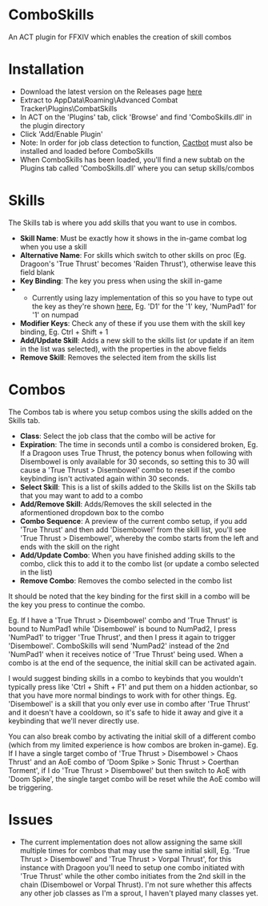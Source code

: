 # ComboSkills
An ACT plugin for FFXIV which enables the creation of skill combos

# Installation
- Download the latest version on the Releases page [here](https://github.com/priprii/ComboSkills/releases)
- Extract to AppData\Roaming\Advanced Combat Tracker\Plugins\CombatSkills
- In ACT on the 'Plugins' tab, click 'Browse' and find 'ComboSkills.dll' in the plugin directory
- Click 'Add/Enable Plugin'
- Note: In order for job class detection to function, [Cactbot](https://github.com/quisquous/cactbot) must also be installed and loaded before ComboSkills
- When ComboSkills has been loaded, you'll find a new subtab on the Plugins tab called 'ComboSkills.dll' where you can setup skills/combos

# Skills
The Skills tab is where you add skills that you want to use in combos.
- **Skill Name**: Must be exactly how it shows in the in-game combat log when you use a skill
- **Alternative Name**: For skills which switch to other skills on proc (Eg. Dragoon's 'True Thrust' becomes 'Raiden Thrust'), otherwise leave this field blank
- **Key Binding**: The key you press when using the skill in-game
- - Currently using lazy implementation of this so you have to type out the key as they're shown [here](https://docs.microsoft.com/en-us/dotnet/api/system.windows.forms.keys?view=windowsdesktop-6.0), Eg. 'D1' for the '1' key, 'NumPad1' for '1' on numpad
- **Modifier Keys**: Check any of these if you use them with the skill key binding, Eg. Ctrl + Shift + 1
- **Add/Update Skill**: Adds a new skill to the skills list (or update if an item in the list was selected), with the properties in the above fields
- **Remove Skill**: Removes the selected item from the skills list

# Combos
The Combos tab is where you setup combos using the skills added on the Skills tab.
- **Class**: Select the job class that the combo will be active for
- **Expiration**: The time in seconds until a combo is considered broken, Eg. If a Dragoon uses True Thrust, the potency bonus when following with Disembowel is only available for 30 seconds, so setting this to 30 will cause a 'True Thrust > Disembowel' combo to reset if the combo keybinding isn't activated again within 30 seconds.
- **Select Skill**: This is a list of skills added to the Skills list on the Skills tab that you may want to add to a combo
- **Add/Remove Skill**: Adds/Removes the skill selected in the aformentioned dropdown box to the combo
- **Combo Sequence**: A preview of the current combo setup, if you add 'True Thrust' and then add 'Disembowel' from the skill list, you'll see 'True Thrust > Disembowel', whereby the combo starts from the left and ends with the skill on the right
- **Add/Update Combo**: When you have finished adding skills to the combo, click this to add it to the combo list (or update a combo selected in the list)
- **Remove Combo**: Removes the combo selected in the combo list

It should be noted that the key binding for the first skill in a combo will be the key you press to continue the combo.

Eg. If I have a 'True Thrust > Disembowel' combo and 'True Thrust' is bound to NumPad1 while 'Disembowel' is bound to NumPad2, I press 'NumPad1' to trigger 'True Thrust', and then I press it again to trigger 'Disembowel'. ComboSkills will send 'NumPad2' instead of the 2nd 'NumPad1' when it receives notice of 'True Thrust' being used. When a combo is at the end of the sequence, the initial skill can be activated again.

I would suggest binding skills in a combo to keybinds that you wouldn't typically press like 'Ctrl + Shift + F1' and put them on a hidden actionbar, so that you have more normal bindings to work with for other things. Eg. 'Disembowel' is a skill that you only ever use in combo after 'True Thrust' and it doesn't have a cooldown, so it's safe to hide it away and give it a keybinding that we'll never directly use.

You can also break combo by activating the initial skill of a different combo (which from my limited experience is how combos are broken in-game). Eg. If I have a single target combo of 'True Thrust > Disembowel > Chaos Thrust' and an AoE combo of 'Doom Spike > Sonic Thrust > Coerthan Torment', if I do 'True Thrust > Disembowel' but then switch to AoE with 'Doom Spike', the single target combo will be reset while the AoE combo will be triggering.

# Issues
- The current implementation does not allow assigning the same skill multiple times for combos that may use the same initial skill, Eg. 'True Thrust > Disembowel' and 'True Thrust > Vorpal Thrust', for this instance with Dragoon you'll need to setup one combo initiated with 'True Thrust' while the other combo initiates from the 2nd skill in the chain (Disembowel or Vorpal Thrust). I'm not sure whether this affects any other job classes as I'm a sprout, I haven't played many classes yet.
